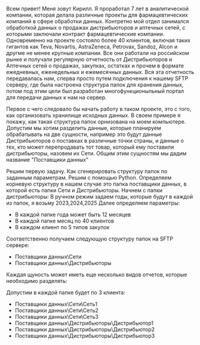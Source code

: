 Всем привет!
Меня зовут Кирилл.
Я проработал 7 лет в аналитической компании, которая делала различные проекты для фармацевтических компаний в сфере обработки данных.
Контретно мой отдел занимался обработкой данных о продажах дистрибьюторов и аптечных сетей, с которыми заключали контракт фармацевтические компании.
Одновременно на проекте состояло более 40 клиентов, включая таких гигантов как Teva, Novartis, AstraZeneca, Petrovax, Sandoz, Alcon и другме не менее крупные компании.
Все они работали на российском рынке и получали регулярную отчетность от Дистрибьюторов и Аптечных сетей о продажах, закупках, остатках и прочем в формате ежедневных, еженедельных и ежемесячных данных.
Вся эта отчетность передавалась нам, сперва просто путем подключения к нашему SFTP серверу, где была настроена структура папок для хранения данных, потом под этим цели был разработан многофункционыльный портал для передачи данных к нам на сервер.

Первое с чего следовало бы начать работу в таком проекте, это с того, как организовать хранилище исходных данных.
В своем примере я покажу, как такая структура папок орнизована на моем компьютере.
Допустим мы хотим разделить данные, которые планируем обрабатывать на две сущности, например это будут данные Дистрибьюторов о поставках в различные точки страны, и данные о тех, кто может перепродавать тот товар, который ему поставили дистрибьюторы, назовем их Сети. Общим этим сущностям мы дадим название "Поставщики данных"

Решим первую задачу.
Как сгенерировать структуру папок по заданным параметрам.
Решим с помощью Python.
Определяем корневую структуру в нашем случае это папка поставщики данных, в которой есть папки Сети и Дистрибьюторы.
Начнем с папки дистрибьюторы:
В ручном режим задаем годы, которые будут в каждой из папок, я возьму 2023,2024,2025
Далее определяем параметры:
- В каждой папке года может быть 12 месяцев
- В каждой папке месяц по 40 клиентов
- В каждом клиент по 5 типов закупок








Соответственно получаем следующую структуру папок на SFTP сервере:

- Поставщики данных\Сети
- Поставщики данных\Дистрибьюторы

Каждая щуность может иметь еще несколько видов отчетов, которые необходимо разделять:



Допустим в каждой папке будет по 3 клиента:

- Поставщики данных\Сети\Сеть1
- Поставщики данных\Сети\Сеть2
- Поставщики данных\Сети\Сеть3
- Поставщики данных\Дистрибьюторы\Дистрибьютор1
- Поставщики данных\Дистрибьюторы\Дистрибьютор2
- Поставщики данных\Дистрибьюторы\Дистрибьютор3





